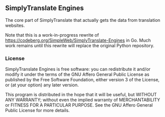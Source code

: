 ## SimplyTranslate Engines

The core part of SimplyTranslate that actually gets the data from translation websites.

Note that this is a work-in-progress rewrite of https://codeberg.org/SimpleWeb/SimplyTranslate-Engines in Go. Much work remains until this rewrite will replace the original Python repository.

### License

SimplyTranslate Engines is free software: you can redistribute it and/or modify
it under the terms of the GNU Affero General Public License as published by
the Free Software Foundation, either version 3 of the License, or
(at your option) any later version.

This program is distributed in the hope that it will be useful,
but WITHOUT ANY WARRANTY; without even the implied warranty of
MERCHANTABILITY or FITNESS FOR A PARTICULAR PURPOSE.  See the
GNU Affero General Public License for more details.
